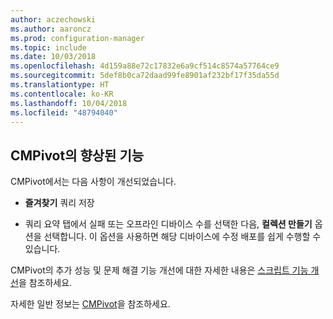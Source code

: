 ```yaml
---
author: aczechowski
ms.author: aaroncz
ms.prod: configuration-manager
ms.topic: include
ms.date: 10/03/2018
ms.openlocfilehash: 4d159a88e72c17832e6a9cf514c8574a57764ce9
ms.sourcegitcommit: 5def8b0ca72daad99fe8901af232bf17f35da55d
ms.translationtype: HT
ms.contentlocale: ko-KR
ms.lasthandoff: 10/04/2018
ms.locfileid: "48794040"
---
```

## <a name="bkmk_cmpivot"></a>CMPivot의 향상된 기능
<!--1359068-->

CMPivot에서는 다음 사항이 개선되었습니다.

- **즐겨찾기** 쿼리 저장  

- 쿼리 요약 탭에서 실패 또는 오프라인 디바이스 수를 선택한 다음, **컬렉션 만들기** 옵션을 선택합니다. 이 옵션을 사용하면 해당 디바이스에 수정 배포를 쉽게 수행할 수 있습니다.  

CMPivot의 추가 성능 및 문제 해결 기능 개선에 대한 자세한 내용은 [스크립트 기능 개선](#bkmk_scripts)을 참조하세요.

자세한 일반 정보는 [CMPivot](/sccm/core/servers/manage/cmpivot)을 참조하세요.


